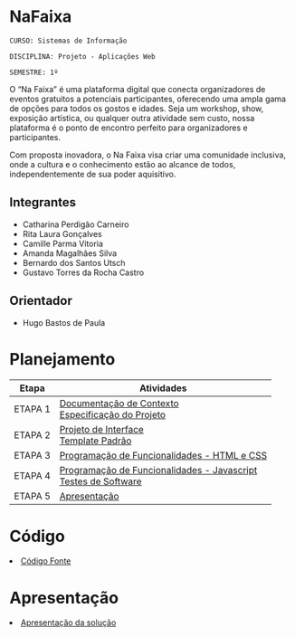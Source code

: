 # NaFaixa

`CURSO: Sistemas de Informação`

`DISCIPLINA: Projeto - Aplicações Web`

`SEMESTRE: 1º`

O “Na Faixa” é uma plataforma digital que conecta organizadores de eventos gratuitos a potenciais participantes, oferecendo uma ampla gama de opções para todos os gostos e idades. Seja um workshop, show, exposição artística, ou qualquer outra atividade sem custo, nossa plataforma é o ponto de encontro perfeito para organizadores e participantes.

Com proposta inovadora, o Na Faixa visa criar uma comunidade inclusiva, onde a cultura e o conhecimento estão ao alcance de todos, independentemente de sua poder aquisitivo.

## Integrantes

* Catharina Perdigão Carneiro
* Rita Laura Gonçalves
* Camille Parma Vitoria
* Amanda Magalhães Silva
* Bernardo dos Santos Utsch
* Gustavo Torres da Rocha Castro

## Orientador

* Hugo Bastos de Paula

# Planejamento

| Etapa         | Atividades |
|  :----:   | ----------- |
| ETAPA 1         |[Documentação de Contexto](docs/context.md) <br> [Especificação do Projeto](docs/especification.md) |
| ETAPA 2         |[Projeto de Interface](docs/interface.md) <br> [Template Padrão](docs/template.md) |
| ETAPA 3         |[Programação de Funcionalidades - HTML e CSS](docs/development.md) |
| ETAPA 4        |[Programação de Funcionalidades - Javascript](docs/development.md) <br> [Testes de Software ](docs/tests.md) |
| ETAPA 5         | [Apresentação](presentation/README.md) |

# Código

<li><a href="src/README.md"> Código Fonte</a></li>

# Apresentação

<li><a href="presentation/README.md"> Apresentação da solução</a></li>
